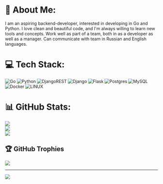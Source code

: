 # 💫 About Me:
I am an aspiring backend-developer, interested in developing in Go and Python. I love clean and beautiful code, and I'm always willing to learn new tools and concepts. Work well as part of a team, both in as a developer as well as a manager. Can communicate with team in Russian and English languages.


# 💻 Tech Stack:
![Go](https://img.shields.io/badge/go-%2300ADD8.svg?style=flat&logo=go&logoColor=white) ![Python](https://img.shields.io/badge/python-3670A0?style=flat&logo=python&logoColor=ffdd54) ![DjangoREST](https://img.shields.io/badge/DJANGO-REST-ff1709?style=flat&logo=django&logoColor=white&color=ff1709&labelColor=gray) ![Django](https://img.shields.io/badge/django-%23092E20.svg?style=flat&logo=django&logoColor=white) ![Flask](https://img.shields.io/badge/flask-%23000.svg?style=flat&logo=flask&logoColor=white) ![Postgres](https://img.shields.io/badge/postgres-%23316192.svg?style=flat&logo=postgresql&logoColor=white) ![MySQL](https://img.shields.io/badge/mysql-%2300f.svg?style=flat&logo=mysql&logoColor=white) ![Docker](https://img.shields.io/badge/docker-%230db7ed.svg?style=flat&logo=docker&logoColor=white) ![LINUX](https://img.shields.io/badge/Linux-FCC624?style=flat&logo=linux&logoColor=black)
# 📊 GitHub Stats:
![](https://github-readme-stats.vercel.app/api?username=profectus200&theme=blue-green&hide_border=true&include_all_commits=false&count_private=false)<br/>
![](https://github-readme-streak-stats.herokuapp.com/?user=profectus200&theme=blue-green&hide_border=true)<br/>
![](https://github-readme-stats.vercel.app/api/top-langs/?username=profectus200&theme=blue-green&hide_border=true&include_all_commits=false&count_private=false&layout=compact)

## 🏆 GitHub Trophies
![](https://github-profile-trophy.vercel.app/?username=profectus200&theme=algolia&no-frame=true&no-bg=true&margin-w=4)

---
[![](https://visitcount.itsvg.in/api?id=profectus200&icon=3&color=6)](https://visitcount.itsvg.in)
